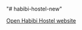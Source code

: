 "# habibi-hostel-new" 

[Open Habibi Hostel website](https://anakoresh.github.io/habibi-hostel-new/)
